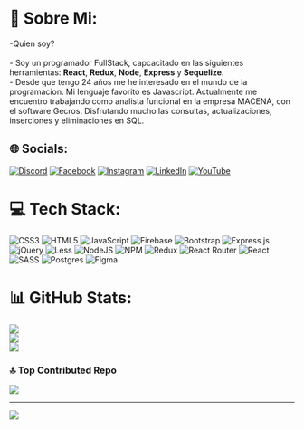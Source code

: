 # 💫 Sobre  Mi:
-Quien soy?<br><br>-  Soy un programador FullStack, capcacitado en las siguientes herramientas: **React**, **Redux**, **Node**, **Express** y **Sequelize**.<br>-  Desde que tengo 24 años me he interesado en el mundo de la programacion. Mi lenguaje favorito es Javascript.
Actualmente me encuentro trabajando como analista funcional en la empresa MACENA, con el software Gecros. 
Disfrutando mucho las consultas, actualizaciones, inserciones y eliminaciones en SQL.<br>


## 🌐 Socials:
[![Discord](https://img.shields.io/badge/Discord-%237289DA.svg?logo=discord&logoColor=white)](https://discord.gg/MarianoMenseguez39a#6758) [![Facebook](https://img.shields.io/badge/Facebook-%231877F2.svg?logo=Facebook&logoColor=white)](https://www.facebook.com/marianomenseguez) [![Instagram](https://img.shields.io/badge/Instagram-%23E4405F.svg?logo=Instagram&logoColor=white)](https://www.instagram.com/menseguez.mariano/) [![LinkedIn](https://img.shields.io/badge/LinkedIn-%230077B5.svg?logo=linkedin&logoColor=white)](https://www.linkedin.com/in/mariano-menseguez-6831a4190/) [![YouTube](https://img.shields.io/badge/YouTube-%23FF0000.svg?logo=YouTube&logoColor=white)](https://youtube.com/@marianomenseguez6351) 

# 💻 Tech Stack:
![CSS3](https://img.shields.io/badge/css3-%231572B6.svg?style=for-the-badge&logo=css3&logoColor=white) ![HTML5](https://img.shields.io/badge/html5-%23E34F26.svg?style=for-the-badge&logo=html5&logoColor=white) ![JavaScript](https://img.shields.io/badge/javascript-%23323330.svg?style=for-the-badge&logo=javascript&logoColor=%23F7DF1E) ![Firebase](https://img.shields.io/badge/firebase-%23039BE5.svg?style=for-the-badge&logo=firebase) ![Bootstrap](https://img.shields.io/badge/bootstrap-%23563D7C.svg?style=for-the-badge&logo=bootstrap&logoColor=white) ![Express.js](https://img.shields.io/badge/express.js-%23404d59.svg?style=for-the-badge&logo=express&logoColor=%2361DAFB) ![jQuery](https://img.shields.io/badge/jquery-%230769AD.svg?style=for-the-badge&logo=jquery&logoColor=white) ![Less](https://img.shields.io/badge/less-2B4C80?style=for-the-badge&logo=less&logoColor=white) ![NodeJS](https://img.shields.io/badge/node.js-6DA55F?style=for-the-badge&logo=node.js&logoColor=white) ![NPM](https://img.shields.io/badge/NPM-%23000000.svg?style=for-the-badge&logo=npm&logoColor=white) ![Redux](https://img.shields.io/badge/redux-%23593d88.svg?style=for-the-badge&logo=redux&logoColor=white) ![React Router](https://img.shields.io/badge/React_Router-CA4245?style=for-the-badge&logo=react-router&logoColor=white) ![React](https://img.shields.io/badge/react-%2320232a.svg?style=for-the-badge&logo=react&logoColor=%2361DAFB) ![SASS](https://img.shields.io/badge/SASS-hotpink.svg?style=for-the-badge&logo=SASS&logoColor=white) ![Postgres](https://img.shields.io/badge/postgres-%23316192.svg?style=for-the-badge&logo=postgresql&logoColor=white) 	![Figma](https://img.shields.io/badge/figma-%23F24E1E.svg?style=for-the-badge&logo=figma&logoColor=white)
# 📊 GitHub Stats:
![](https://github-readme-stats.vercel.app/api?username=MarianoMenseguez&theme=dark&hide_border=false&include_all_commits=true&count_private=true)<br/>
![](https://github-readme-streak-stats.herokuapp.com/?user=MarianoMenseguez&theme=dark&hide_border=false)<br/>
![](https://github-readme-stats.vercel.app/api/top-langs/?username=MarianoMenseguez&theme=dark&hide_border=false&include_all_commits=true&count_private=true&layout=compact)

### 🔝 Top Contributed Repo
![](https://github-contributor-stats.vercel.app/api?username=MarianoMenseguez&limit=5&theme=dark&combine_all_yearly_contributions=true)

---
[![](https://visitcount.itsvg.in/api?id=MarianoMenseguez&icon=0&color=0)](https://visitcount.itsvg.in)

<!-- Proudly created with GPRM ( https://gprm.itsvg.in ) -->
